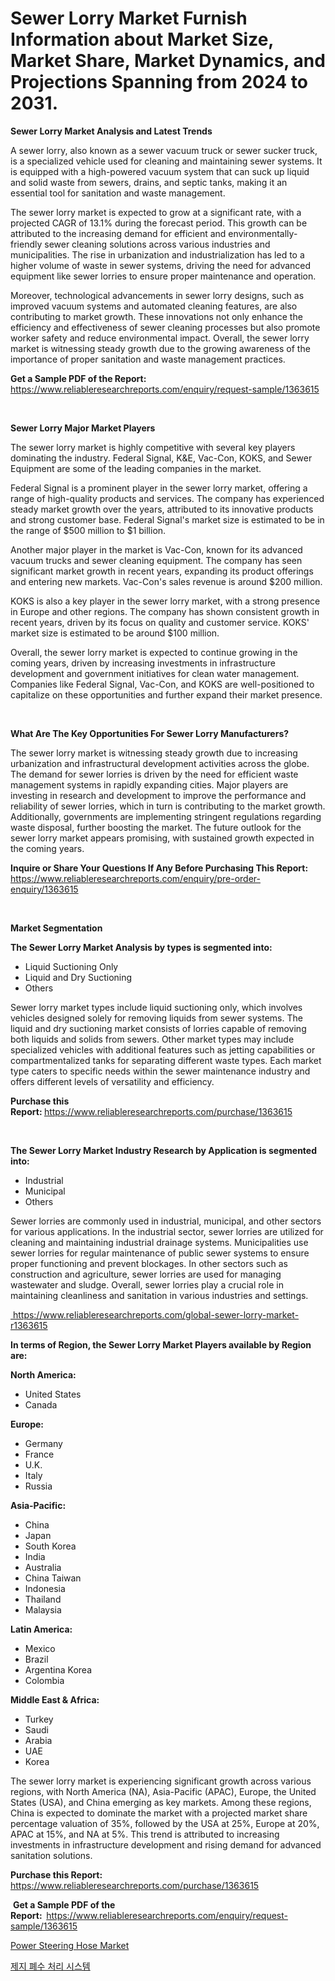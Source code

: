 <p><h1>Sewer Lorry Market Furnish Information about Market Size, Market Share, Market Dynamics, and Projections Spanning from 2024 to 2031.</h1></p><p><strong>Sewer Lorry Market Analysis and Latest Trends</strong></p>
<p><p>A sewer lorry, also known as a sewer vacuum truck or sewer sucker truck, is a specialized vehicle used for cleaning and maintaining sewer systems. It is equipped with a high-powered vacuum system that can suck up liquid and solid waste from sewers, drains, and septic tanks, making it an essential tool for sanitation and waste management.</p><p>The sewer lorry market is expected to grow at a significant rate, with a projected CAGR of 13.1% during the forecast period. This growth can be attributed to the increasing demand for efficient and environmentally-friendly sewer cleaning solutions across various industries and municipalities. The rise in urbanization and industrialization has led to a higher volume of waste in sewer systems, driving the need for advanced equipment like sewer lorries to ensure proper maintenance and operation.</p><p>Moreover, technological advancements in sewer lorry designs, such as improved vacuum systems and automated cleaning features, are also contributing to market growth. These innovations not only enhance the efficiency and effectiveness of sewer cleaning processes but also promote worker safety and reduce environmental impact. Overall, the sewer lorry market is witnessing steady growth due to the growing awareness of the importance of proper sanitation and waste management practices.</p></p>
<p><strong>Get a Sample PDF of the Report:&nbsp;</strong> <a href="https://www.reliableresearchreports.com/enquiry/request-sample/1363615">https://www.reliableresearchreports.com/enquiry/request-sample/1363615</a></p>
<p>&nbsp;</p>
<p><strong>Sewer Lorry Major Market Players</strong></p>
<p><p>The sewer lorry market is highly competitive with several key players dominating the industry. Federal Signal, K&E, Vac-Con, KOKS, and Sewer Equipment are some of the leading companies in the market. </p><p>Federal Signal is a prominent player in the sewer lorry market, offering a range of high-quality products and services. The company has experienced steady market growth over the years, attributed to its innovative products and strong customer base. Federal Signal's market size is estimated to be in the range of $500 million to $1 billion.</p><p>Another major player in the market is Vac-Con, known for its advanced vacuum trucks and sewer cleaning equipment. The company has seen significant market growth in recent years, expanding its product offerings and entering new markets. Vac-Con's sales revenue is around $200 million.</p><p>KOKS is also a key player in the sewer lorry market, with a strong presence in Europe and other regions. The company has shown consistent growth in recent years, driven by its focus on quality and customer service. KOKS' market size is estimated to be around $100 million.</p><p>Overall, the sewer lorry market is expected to continue growing in the coming years, driven by increasing investments in infrastructure development and government initiatives for clean water management. Companies like Federal Signal, Vac-Con, and KOKS are well-positioned to capitalize on these opportunities and further expand their market presence.</p></p>
<p>&nbsp;</p>
<p><strong>What Are The Key Opportunities For Sewer Lorry Manufacturers?</strong></p>
<p><p>The sewer lorry market is witnessing steady growth due to increasing urbanization and infrastructural development activities across the globe. The demand for sewer lorries is driven by the need for efficient waste management systems in rapidly expanding cities. Major players are investing in research and development to improve the performance and reliability of sewer lorries, which in turn is contributing to the market growth. Additionally, governments are implementing stringent regulations regarding waste disposal, further boosting the market. The future outlook for the sewer lorry market appears promising, with sustained growth expected in the coming years.</p></p>
<p><strong>Inquire or Share Your Questions If Any Before Purchasing This Report:</strong> <a href="https://www.reliableresearchreports.com/enquiry/pre-order-enquiry/1363615">https://www.reliableresearchreports.com/enquiry/pre-order-enquiry/1363615</a></p>
<p>&nbsp;</p>
<p><strong>Market Segmentation</strong></p>
<p><strong>The Sewer Lorry Market Analysis by types is segmented into:</strong></p>
<p><ul><li>Liquid Suctioning Only</li><li>Liquid and Dry Suctioning</li><li>Others</li></ul></p>
<p><p>Sewer lorry market types include liquid suctioning only, which involves vehicles designed solely for removing liquids from sewer systems. The liquid and dry suctioning market consists of lorries capable of removing both liquids and solids from sewers. Other market types may include specialized vehicles with additional features such as jetting capabilities or compartmentalized tanks for separating different waste types. Each market type caters to specific needs within the sewer maintenance industry and offers different levels of versatility and efficiency.</p></p>
<p><strong>Purchase this Report:&nbsp;</strong><a href="https://www.reliableresearchreports.com/purchase/1363615">https://www.reliableresearchreports.com/purchase/1363615</a></p>
<p>&nbsp;</p>
<p><strong>The Sewer Lorry Market Industry Research by Application is segmented into:</strong></p>
<p><ul><li>Industrial</li><li>Municipal</li><li>Others</li></ul></p>
<p><p>Sewer lorries are commonly used in industrial, municipal, and other sectors for various applications. In the industrial sector, sewer lorries are utilized for cleaning and maintaining industrial drainage systems. Municipalities use sewer lorries for regular maintenance of public sewer systems to ensure proper functioning and prevent blockages. In other sectors such as construction and agriculture, sewer lorries are used for managing wastewater and sludge. Overall, sewer lorries play a crucial role in maintaining cleanliness and sanitation in various industries and settings.</p></p>
<p><a href="https://www.reliableresearchreports.com/global-sewer-lorry-market-r1363615">&nbsp;https://www.reliableresearchreports.com/global-sewer-lorry-market-r1363615</a></p>
<p><strong>In terms of Region, the Sewer Lorry Market Players available by Region are:</strong></p>
<p>
    <p> <strong> North America: </strong>
        <ul>
            <li>United States</li>
            <li>Canada</li>
        </ul>
        </p> 
    <p> <strong> Europe: </strong>
        <ul>
            <li>Germany</li>
            <li>France</li>
            <li>U.K.</li>
            <li>Italy</li>
            <li>Russia</li>
        </ul>
        </p> 
    <p> <strong> Asia-Pacific: </strong>
        <ul>
            <li>China</li>
            <li>Japan</li>
            <li>South Korea</li>
            <li>India</li>
            <li>Australia</li>
            <li>China Taiwan</li>
            <li>Indonesia</li>
            <li>Thailand</li>
            <li>Malaysia</li>
        </ul>
        </p> 
    <p> <strong> Latin America: </strong>
        <ul>
            <li>Mexico</li>
            <li>Brazil</li>
            <li>Argentina Korea</li>
            <li>Colombia</li>
        </ul>
        </p> 
    <p> <strong> Middle East & Africa: </strong>
        <ul>
            <li>Turkey</li>
            <li>Saudi</li>
            <li>Arabia</li>
            <li>UAE</li>
            <li>Korea</li>
        </ul>
    </p>
    </p>
<p><p>The sewer lorry market is experiencing significant growth across various regions, with North America (NA), Asia-Pacific (APAC), Europe, the United States (USA), and China emerging as key markets. Among these regions, China is expected to dominate the market with a projected market share percentage valuation of 35%, followed by the USA at 25%, Europe at 20%, APAC at 15%, and NA at 5%. This trend is attributed to increasing investments in infrastructure development and rising demand for advanced sanitation solutions.</p></p>
<p><strong>Purchase this Report: </strong><a href="https://www.reliableresearchreports.com/purchase/1363615">https://www.reliableresearchreports.com/purchase/1363615</a></p>
<p>&nbsp;<strong>Get a Sample PDF of the Report:&nbsp;&nbsp;</strong><a href="https://www.reliableresearchreports.com/enquiry/request-sample/1363615">https://www.reliableresearchreports.com/enquiry/request-sample/1363615</a></p>
<p><strong></strong></p>
<p><p><a href="https://github.com/nigngrjl95/Market-Research-Report-List-1/blob/main/power-steering-hose-market.md">Power Steering Hose Market</a></p><p><a href="https://github.com/vs019sa3m8x/Market-Research-Report-List-2/blob/main/8001270115208.md">제지 폐수 처리 시스템</a></p></p>